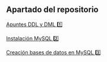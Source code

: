 ## Apartado del repositorio 


[Apuntes DDL y DML 1️⃣](https://github.com/iriagonzalez25/Bases-de-datos-2/blob/master/Apuntes%20SQL%202.md)


[Instalación MySQL 2️⃣](https://github.com/iriagonzalez25/Bases-de-datos-2/blob/master/Instalación%20MySQL.MD)

[Creación bases de datos en MySQL 3️⃣](https://github.com/iriagonzalez25/Bases-de-datos-2/blob/master/Creación%20bases%20de%20datos.md)
